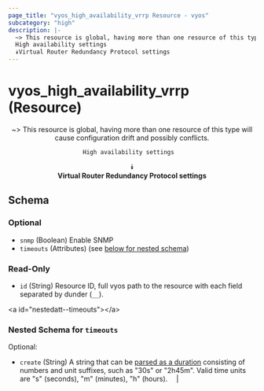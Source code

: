 ```yaml
---
page_title: "vyos_high_availability_vrrp Resource - vyos"
subcategory: "high"
description: |- 
  ~> This resource is global, having more than one resource of this type will cause configuration drift and possibly conflicts.
  High availability settings  
  ⯯Virtual Router Redundancy Protocol settings
---
```


# vyos_high_availability_vrrp (Resource)
<center>

~> This resource is global, having more than one resource of this type will cause configuration drift and possibly conflicts.

	High availability settings  
⯯  
**Virtual Router Redundancy Protocol settings**


</center>

## Schema

### Optional

- `snmp` (Boolean) Enable SNMP
- `timeouts` (Attributes) (see [below for nested schema](#nestedatt--timeouts))

### Read-Only

- `id` (String) Resource ID, full vyos path to the resource with each field separated by dunder (`__`).

&lt;a id=&#34;nestedatt--timeouts&#34;&gt;&lt;/a&gt;
### Nested Schema for `timeouts`

Optional:

- `create` (String) A string that can be [parsed as a duration](https://pkg.go.dev/time#ParseDuration) consisting of numbers and unit suffixes, such as &#34;30s&#34; or &#34;2h45m&#34;. Valid time units are &#34;s&#34; (seconds), &#34;m&#34; (minutes), &#34;h&#34; (hours).  &emsp;|
